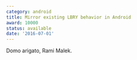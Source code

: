 ```yaml
---
category: android
title: Mirror existing LBRY behavior in Android
award: 10000
status: available
date: '2016-07-01'
---
```


Domo arigato, Rami Malek.